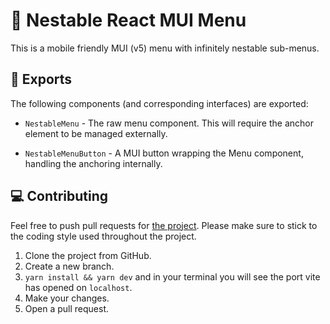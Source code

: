 # :newspaper: Nestable React MUI Menu

This is a mobile friendly MUI (v5) menu with infinitely nestable sub-menus.

## :information_desk_person: Exports

The following components (and corresponding interfaces) are exported:

- `NestableMenu` - The raw menu component. This will require the anchor element to be managed externally.

- `NestableMenuButton` - A MUI button wrapping the Menu component, handling the anchoring internally.

## :computer: Contributing

Feel free to push pull requests for [the project](https://github.com/KieranSutherland/nestable-mui-menu). Please make sure to stick to the coding style used throughout the project.

1. Clone the project from GitHub.
2. Create a new branch.
3. `yarn install && yarn dev` and in your terminal you will see the port vite has opened on `localhost`.
4. Make your changes.
5. Open a pull request.
